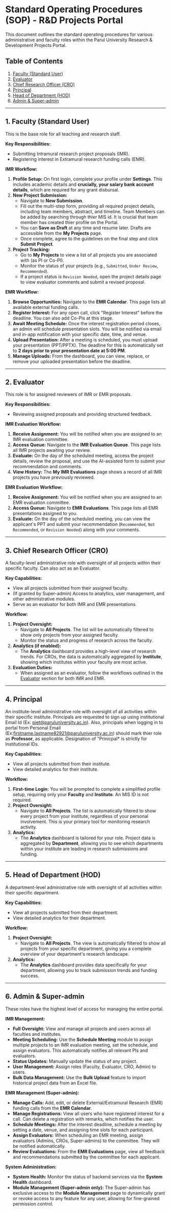 # Standard Operating Procedures (SOP) - R&D Projects Portal

This document outlines the standard operating procedures for various administrative and faculty roles within the Parul University Research & Development Projects Portal.

## Table of Contents
1.  [Faculty (Standard User)](#1-faculty-standard-user)
2.  [Evaluator](#2-evaluator)
3.  [Chief Research Officer (CRO)](#3-chief-research-officer-cro)
4.  [Principal](#4-principal)
5.  [Head of Department (HOD)](#5-head-of-department-hod)
6.  [Admin & Super-admin](#6-admin--super-admin)

---

## 1. Faculty (Standard User)
This is the base role for all teaching and research staff.

**Key Responsibilities:**
-   Submitting Intramural research project proposals (IMR).
-   Registering interest in Extramural research funding calls (EMR).

**IMR Workflow:**
1.  **Profile Setup:** On first login, complete your profile under **Settings**. This includes academic details and **crucially, your salary bank account details**, which are required for any grant disbursal.
2.  **New Project Submission:**
    -   Navigate to **New Submission**.
    -   Fill out the multi-step form, providing all required project details, including team members, abstract, and timeline. Team Members can be added by searching through thier MIS id. It is crucial that team member has created thier profile on the Portal.
    -   You can **Save as Draft** at any time and resume later. Drafts are accessible from the **My Projects** page.
    -   Once complete, agree to the guidelines on the final step and click **Submit Project**.
3.  **Project Tracking:**
    -   Go to **My Projects** to view a list of all projects you are associated with (as PI or Co-PI).
    -   Monitor the status of your projects (e.g., `Submitted`, `Under Review`, `Recommended`).
    -   If a project status is `Revision Needed`, open the project details page to view evaluator comments and submit a revised proposal.

**EMR Workflow:**
1.  **Browse Opportunities:** Navigate to the **EMR Calendar**. This page lists all available external funding calls.
2.  **Register Interest:** For any open call, click "Register Interest" before the deadline. You can also add Co-PIs at this stage.
3.  **Await Meeting Schedule:** Once the interest registration period closes, an admin will schedule presentation slots. You will be notified via email and in-app notification with your specific date, time, and venue.
4.  **Upload Presentation:** After a meeting is scheduled, you must upload your presentation (PPT/PPTX). The deadline for this is automatically set to **2 days prior to your presentation date at 5:00 PM**.
5.  **Manage Uploads:** From the dashboard, you can view, replace, or remove your uploaded presentation before the deadline.

---

## 2. Evaluator
This role is for assigned reviewers of IMR or EMR proposals.

**Key Responsibilities:**
-   Reviewing assigned proposals and providing structured feedback.

**IMR Evaluation Workflow:**
1.  **Receive Assignment:** You will be notified when you are assigned to an IMR evaluation committee.
2.  **Access Queue:** Navigate to the **IMR Evaluation Queue**. This page lists all IMR projects awaiting your review.
3.  **Evaluate:** On the day of the scheduled meeting, access the project details, review the proposal, and use the AI-assisted form to submit your recommendation and comments.
4.  **View History:** The **My IMR Evaluations** page shows a record of all IMR projects you have previously reviewed.

**EMR Evaluation Workflow:**
1.  **Receive Assignment:** You will be notified when you are assigned to an EMR evaluation committee.
2.  **Access Queue:** Navigate to **EMR Evaluations**. This page lists all EMR presentations assigned to you.
3.  **Evaluate:** On the day of the scheduled meeting, you can view the applicant's PPT and submit your recommendation (`Recommended`, `Not Recommended`, or `Revision Needed`) along with your comments.

---

## 3. Chief Research Officer (CRO)
A faculty-level administrative role with oversight of all projects within their specific faculty. Can also act as an Evaluator.

**Key Capabilities:**
-   View all projects submitted from their assigned faculty.
-   (If granted by Super-admin) Access to analytics, user management, and other administrative modules.
-   Serve as an evaluator for both IMR and EMR presentations.

**Workflow:**
1.  **Project Oversight:**
    -   Navigate to **All Projects**. The list will be automatically filtered to show only projects from your assigned faculty.
    -   Monitor the status and progress of research across the faculty.
2.  **Analytics (if enabled):**
    -   The **Analytics** dashboard provides a high-level view of research trends. For CROs, the data is automatically aggregated by **Institute**, showing which institutes within your faculty are most active.
3.  **Evaluation Duties:**
    -   When assigned as an evaluator, follow the workflows outlined in the [Evaluator](#2-evaluator) section for both IMR and EMR.

---

## 4. Principal
An institute-level administrative role with oversight of all activities within their specific institute. Principals are requested to sign up using institutional Email Id (Ex: piet@paruluniversity.ac.in). Also, principals when logging in to portal from Personal Email (Ex:firstname.lastname82921@paruluniversity.ac.in) should mark thier role as **Professor**, as applicable. Designation of "Prinicpal* is strictly for Institutional IDs.

**Key Capabilities:**
-   View all projects submitted from their institute.
-   View detailed analytics for their institute.

**Workflow:**
1.  **First-time Login:** You will be prompted to complete a simplified profile setup, requiring only your **Faculty** and **Institute**. An MIS ID is not required.
2.  **Project Oversight:**
    -   Navigate to **All Projects**. The list is automatically filtered to show every project from your institute, regardless of your personal involvement. This is your primary tool for monitoring research activity.
3.  **Analytics:**
    -   The **Analytics** dashboard is tailored for your role. Project data is aggregated by **Department**, allowing you to see which departments within your institute are leading in research submissions and funding.

---

## 5. Head of Department (HOD)
A department-level administrative role with oversight of all activities within their specific department.

**Key Capabilities:**
-   View all projects submitted from their department.
-   View detailed analytics for their department.

**Workflow:**
1.  **Project Oversight:**
    -   Navigate to **All Projects**. The view is automatically filtered to show all projects from your specific department, giving you a complete overview of your department's research landscape.
2.  **Analytics:**
    -   The **Analytics** dashboard provides data specifically for your department, allowing you to track submission trends and funding success.

---

## 6. Admin & Super-admin
These roles have the highest level of access for managing the entire portal.

**IMR Management:**
-   **Full Oversight:** View and manage all projects and users across all faculties and institutes.
-   **Meeting Scheduling:** Use the **Schedule Meeting** module to assign multiple projects to an IMR evaluation meeting, set the schedule, and assign evaluators. This automatically notifies all relevant PIs and evaluators.
-   **Status Updates:** Manually update the status of any project.
-   **User Management:** Assign roles (Faculty, Evaluator, CRO, Admin) to users.
-   **Bulk Data Management:** Use the **Bulk Upload** feature to import historical project data from an Excel file.

**EMR Management (Super-admin):**
-   **Manage Calls:** Add, edit, or delete External/Extramural Research (EMR) funding calls from the **EMR Calendar**.
-   **Manage Registrations:** View all users who have registered interest for a call. Can delete a registration with remarks, which notifies the user.
-   **Schedule Meetings:** After the interest deadline, schedule a meeting by setting a date, venue, and assigning time slots for each participant.
-   **Assign Evaluators:** When scheduling an EMR meeting, assign evaluators (Admins, CROs, Super-admins) to the committee. They will be notified automatically.
-   **Review Evaluations:** From the **EMR Evaluations** page, view all feedback and recommendations submitted by the committee for each applicant.

**System Administration:**
-   **System Health:** Monitor the status of backend services via the **System Health** dashboard.
-   **Module Management (Super-admin only):** The Super-admin has exclusive access to the **Module Management** page to dynamically grant or revoke access to any feature for any user, allowing for fine-grained permission control.

